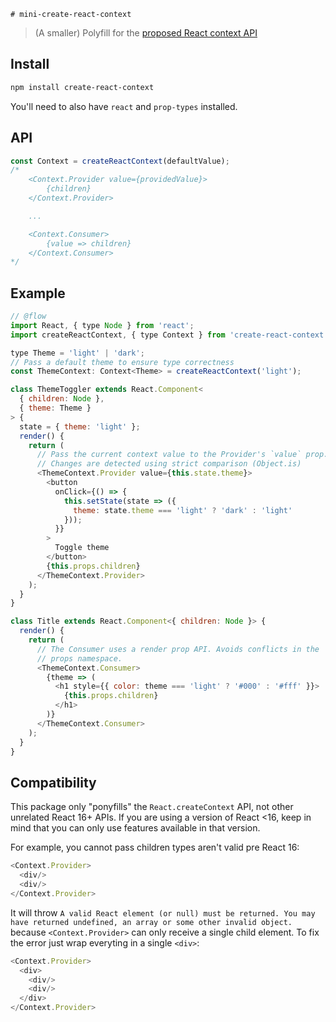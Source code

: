 	# mini-create-react-context

> (A smaller) Polyfill for the [proposed React context API](https://github.com/reactjs/rfcs/pull/2)

## Install

```sh
npm install create-react-context
```

You'll need to also have `react` and `prop-types` installed.

## API

```js
const Context = createReactContext(defaultValue);
/*
	<Context.Provider value={providedValue}>
		{children}
	</Context.Provider>

	...

	<Context.Consumer>
		{value => children}
	</Context.Consumer>
*/
```

## Example

```js
// @flow
import React, { type Node } from 'react';
import createReactContext, { type Context } from 'create-react-context';

type Theme = 'light' | 'dark';
// Pass a default theme to ensure type correctness
const ThemeContext: Context<Theme> = createReactContext('light');

class ThemeToggler extends React.Component<
  { children: Node },
  { theme: Theme }
> {
  state = { theme: 'light' };
  render() {
    return (
      // Pass the current context value to the Provider's `value` prop.
      // Changes are detected using strict comparison (Object.is)
      <ThemeContext.Provider value={this.state.theme}>
        <button
          onClick={() => {
            this.setState(state => ({
              theme: state.theme === 'light' ? 'dark' : 'light'
            }));
          }}
        >
          Toggle theme
        </button>
        {this.props.children}
      </ThemeContext.Provider>
    );
  }
}

class Title extends React.Component<{ children: Node }> {
  render() {
    return (
      // The Consumer uses a render prop API. Avoids conflicts in the
      // props namespace.
      <ThemeContext.Consumer>
        {theme => (
          <h1 style={{ color: theme === 'light' ? '#000' : '#fff' }}>
            {this.props.children}
          </h1>
        )}
      </ThemeContext.Consumer>
    );
  }
}
```

## Compatibility

This package only "ponyfills" the `React.createContext` API, not other unrelated React 16+ APIs. If you are using a version of React <16, keep in mind that you can only use features available in that version.

For example, you cannot pass children types aren't valid pre React 16:

```js
<Context.Provider>
  <div/>
  <div/>
</Context.Provider>
```

It will throw `A valid React element (or null) must be returned. You may have returned undefined, an array or some other invalid object.` because `<Context.Provider>` can only receive a single child element. To fix the error just wrap everyting in a single `<div>`:

```js
<Context.Provider>
  <div>
    <div/>
    <div/>
  </div>
</Context.Provider>
```
